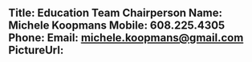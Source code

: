 Title: Education Team Chairperson
Name: Michele Koopmans
Mobile: 608.225.4305 
Phone: 
Email: michele.koopmans@gmail.com
PictureUrl:
---